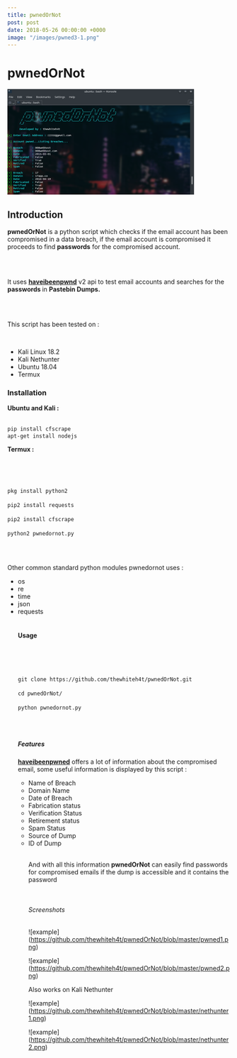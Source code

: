 ```yaml
---
title: pwnedOrNot
post: post
date: 2018-05-26 00:00:00 +0000
image: "/images/pwned3-1.png"
---
```

<h1 class="cyan-text title">pwnedOrNot</h1>

<img class="responsive-img z-depth-5" src="/images/pwned3.png">

<h2 class="cyan-text subtitle">Introduction</h2>

<p class="content white-text">

<b>pwnedOrNot</b> is a python script which checks if the email account has  been compromised in a data breach, if the email account is compromised  it proceeds to find <b>passwords</b> for the compromised account. 

<br> <br>

It uses <b><a href="[**https://haveibeenpwned.com/API/v2**](https://haveibeenpwned.com/api/v2)">haveibeenpwnd</a></b> v2 api to test email accounts and searches for the <b> passwords </b> in <b>Pastebin Dumps.</b>

<br><br>

This script has been tested on : 

<br>

<ul>

<li>Kali Linux 18.2</li>

<li>Kali Nethunter</li>

<li>Ubuntu 18.04</li>

<li>Termux</li>

</ul>

<h3 class="cyan-text subtitle">Installation</h3>

<b class="cyan-text">Ubuntu and Kali :</b>

<pre><code class="grey darken-4 red-text">
pip install cfscrape
apt-get install nodejs
</code></pre>

<b class="cyan-text">Termux :</b>

<br>

<pre><code class="grey darken-4 red-text">

pkg install python2

pip2 install requests

pip2 install cfscrape

python2 pwnedornot.py

</code></pre>

<br>

Other common standard python modules pwnedornot uses :

<ul>

<li>os</li>

<li>re</li>

<li>time</li>

<li>json</li>

<li>requests</li>

<br>

<h4>Usage</h4>

<br>

<pre><code class="grey darken-4 red-text">

git clone https://github.com/thewhiteh4t/pwnedOrNot.git

cd pwnedOrNot/

python pwnedornot.py

</code></pre>

<br>

<h5>Features</h5>

<b><a href="[https://haveibeenpwned.com/API/v2](https://haveibeenpwned.com/API/v2)">haveibeenpwned</a></b> offers a lot of information about the compromised email, some useful information is displayed by this script :

<ul>

<li>Name of Breach</li>

<li>Domain Name</li>

<li>Date of Breach</li>

<li>Fabrication status</li>

<li>Verification Status</li>

<li>Retirement status</li>

<li>Spam Status</li>

<li>Source of Dump</li>

<li>ID of Dump</li>

<br>

And with all this information <b>pwnedOrNot</b> can easily find passwords for compromised emails if the dump is accessible and it contains the password

<br>

<h6>Screenshots</h6>

!\[example\](https://github.com/thewhiteh4t/pwnedOrNot/blob/master/pwned1.png)

!\[example\](https://github.com/thewhiteh4t/pwnedOrNot/blob/master/pwned2.png)

Also works on Kali Nethunter

!\[example\](https://github.com/thewhiteh4t/pwnedOrNot/blob/master/nethunter1.png)

!\[example\](https://github.com/thewhiteh4t/pwnedOrNot/blob/master/nethunter2.png)